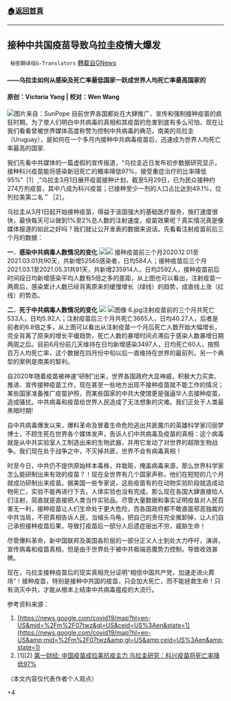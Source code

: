 ###  [:house:返回首頁](https://github.com/ourhimalayas/txt)
---

## 接种中共国疫苗导致乌拉圭疫情大爆发
` 秘密翻译组G-Translators` [轉載自GNews](https://gnews.org/zh-hans/1308237/)

#### ——乌拉圭如何从感染及死亡率最低国家一跃成世界人均死亡率最高国家的

#### 原创：Victoria Yang | 校对：Wen Wang
![]()![](https://gnews-media-offload.s3.amazonaws.com/wp-content/uploads/2021/06/08161808/Capture-5.jpg)图片来自：SunPope
目前世界各国都处在大肆推广、宣传和强制接种疫苗的疯狂时期。为了使人们明白中共病毒的真相和其疫苗的危害到底有多么可怕，现在让我们看看曾被世界媒体高度称赞为控制中共病毒的典范，南美的烏拉圭（Uruguay），是如何在一个多月内接种中共病毒疫苗后，迅速成为世界人均死亡率最高的国家.

我们先看中共媒体的一篇虚假的宣传报道，“乌拉圭近日发布初步数据研究显示，接种科兴疫苗能将感染新冠死亡的概率降低97%，接受重症治疗的比率降低95%”［1］,“乌拉圭3月1日展开疫苗接种计划，截至5月29日，已为民众接种约274万剂疫苗，其中八成为科兴疫苗；已接种至少一剂的人口占比达到49.1%，位列拉美第二名＂［2］。

乌拉圭从3月1日起开始接种疫苗，得益于该国强大的基础医疗服务，施打速度很快，最快每天可以做到1%至2%总人数的注射速度，疫苗效果呢？真实情况真是像媒体报道的如此之好吗？我们就让公开发表的数据来说话。先看看注射疫苗前后三个月的数据：

**一．感染中共病毒人数情况的变化**
![]()![](https://gnews-media-offload.s3.amazonaws.com/wp-content/uploads/2021/06/08162022/F1.jpg)![]()![](https://gnews-media-offload.s3.amazonaws.com/wp-content/uploads/2021/06/08162034/F2.jpg)
接种疫苗前三个月2020.12.01至2021.03.01共90天，共新增52565感染者，日均584人；接种疫苗后三个月2021.03.1至2021.05.31共91天，共新增235914人，日均2592人，接种疫苗前后时间段日均新增感染平均人数有5倍之多的差距，从上图也可以看出，注射疫苗一两周后，感染累计人数已经背离原来的缓慢增长（绿线）的趋势，成直线上涨（红线）的势态。

**二．死于中共病毒人数情况的变化**
![]()![](https://gnews-media-offload.s3.amazonaws.com/wp-content/uploads/2021/06/08162038/F3.jpg)
![图像 6.jpg]()注射疫苗前的三个月共死亡533人，日均5.92人；注射疫苗后三个月共死亡3665人，日均40.27人，后者是前者的6.8倍之多，从上图可以看出从注射疫苗一个月后死亡人数开始大幅增长，完全背离了原来的增长平缓趋势，死亡人数的暴增时间点滞后于感染人数暴增日期两周之后。目前6月份前几天维持在日均新增感染3497人，日均死亡60人，按照百万人均死亡率，这个数据在四月份中旬以后一直维持在世界的最前列，另一个典型的案例是南美的智利。

自2020年随着疫苗被神速“研制”出来，世界各国政府大显神威，积极大力买卖、推进、宣传接种疫苗工作，现在甚至一些地方出现不接种疫苗就不能工作的情况；某些国家准备推广疫苗护照，而某些国家的中共大使馆更是强逼华人去接种疫苗，造成骚扰。中共病毒和疫苗给世界人民造成了无法想象的灾难。我们正处于人类最黑暗时期!

自中共病毒爆发以来，爆料革命及冒着生命危险逃出共匪魔爪的英雄科学家闫丽梦博士，不顾生死在世界各个媒体发声，告诉人们中共病毒及疫苗的真相：这个病毒就是从中共实验室人工制造出来的生物武器，并用它发动了对世界的超限生物战争。我们现在处于战争之中，不灭掉共匪，世界不会有病毒真相！

时至今日，中共仍不提供原始样本毒株，并栽赃，掩盖病毒来源，那么世界科学家怎么能研制出来有效的疫苗？！现在全世界有几个国家声称，他们在短短的几个月就成功研制出来疫苗。据美国一些专家说，这些疫苗有的在动物实验阶段就造成动物死亡，实验不能再进行下去，人体实验也没有完成。那么现在各国大肆直接给人们注射，简直就是直接把人类当作实验品。尽管大量数据和事实证明疫苗对人民百害无一利，接种疫苗让人们生命处于更大危险，而各国政府都不敢直面邪恶独裁的中共当局，不把真相告诉人民，当缩头乌龟，把自己的责任完全推卸掉，让人们自己承担接种疫苗后果，导致打疫苗后一部分人后遗症层出不穷，威胁生命！

尽管爆料革命，新中国联邦及美国各阶层的一部分正义人士到处大力呼吁，演讲，宣传病毒和疫苗真相，但是由于世界处于被中共极端恶魔势力控制，导致收效甚微。

现在，乌拉圭接种疫苗后的现实真相充分证明“相信中国共产党，加速走进火葬场”！接种疫苗，特别是接种中共国的疫苗，只会加大死亡，而不能拯救生命！只有消灭中共，才能从根本上结束中共病毒瘟疫的大流行。

参考资料来源：

1. [https://news.google.com/covid19/map?hl=en-US&mid=%2Fm%2F07twz&gl=US&ceid=US%3Aen&state=1](https://news.google.com/covid19/map?hl=en-US&amp;mid=%2Fm%2F07twz&amp;gl=US&amp;ceid=US%3Aen&amp;state=1)
2. [1][2] [第一财经: 中国疫苗成拉美抗疫主力 乌拉圭研究：科兴疫苗将死亡率降低97%](https://m.yicai.com/news/101066485.html)


（本文内容仅代表作者个人观点）

+4
